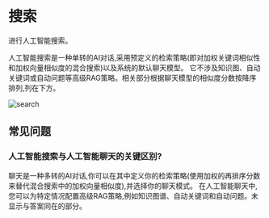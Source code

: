 # 搜索

进行人工智能搜索。

人工智能搜索是一种单转的AI对话,采用预定义的检索策略(即对加权关键词相似性和加权向量相似度的混合搜索)以及系统的默认聊天模型。
它不涉及知识图、自动关键词或自动问题等高级RAG策略。相关部分根据聊天模型的相似度分数按降序排列,列在下方。

![search](/docs-assets/img/ai/search/search.png)

## 常见问题

### 人工智能搜索与人工智能聊天的关键区别?

聊天是一种多转的AI对话,你可以在其中定义你的检索策略(使用加权的再排序分数来替代混合搜索中的加权向量相似度),并选择你的聊天模式。
在人工智能聊天中,您可以为特定情况配置高级RAG策略,例如知识图谱、自动关键词和自动问题。未显示与答案同在的部分。